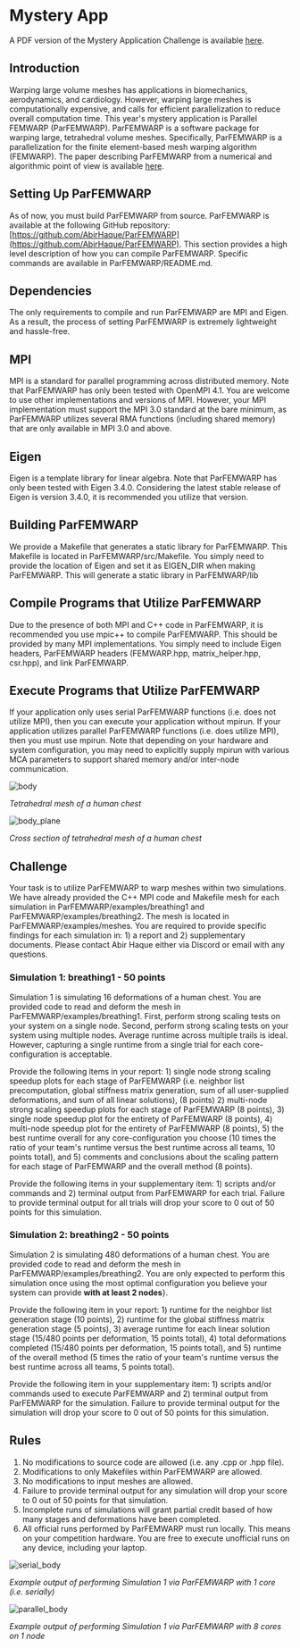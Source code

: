 # Mystery App
A PDF version of the Mystery Application Challenge is available [here](https://drive.google.com/file/d/17zG2p2sK_SLt0TN21CrCSXAeB67YMGdg/view?usp=sharing).

## Introduction
Warping large volume meshes has applications in biomechanics, aerodynamics, and cardiology. However, warping large meshes is computationally expensive, and calls for efficient parallelization to reduce overall computation time. This year's mystery application is Parallel FEMWARP (ParFEMWARP). ParFEMWARP is a software package for warping large, tetrahedral volume meshes. Specifically, ParFEMWARP is a  parallelization for the finite element-based mesh warping algorithm (FEMWARP). The paper describing ParFEMWARP from a numerical and algorithmic point of view is available [here](https://internationalmeshingroundtable.com/assets/papers/2025/1018-compressed.pdf).

## Setting Up ParFEMWARP
As of now, you must build ParFEMWARP from source. ParFEMWARP is available at the following GitHub repository: [https://github.com/AbirHaque/ParFEMWARP](https://github.com/AbirHaque/ParFEMWARP). This section provides a high level description of how you can compile ParFEMWARP. Specific commands are available in ParFEMWARP/README.md.

## Dependencies
The only requirements to compile and run ParFEMWARP are MPI and Eigen. As a result, the process of setting ParFEMWARP is extremely lightweight and hassle-free. 

## MPI
MPI is a standard for parallel programming across distributed memory. Note that ParFEMWARP has only been tested with OpenMPI 4.1. You are welcome to use other implementations and versions of MPI. However, your MPI implementation must support the MPI 3.0 standard at the bare minimum, as ParFEMWARP utilizes several RMA functions (including shared memory) that are only available in MPI 3.0 and above.

## Eigen
Eigen is a template library for linear algebra. Note that ParFEMWARP has only been tested with Eigen 3.4.0. Considering the latest stable release of Eigen is version 3.4.0, it is recommended you utilize that version. 

## Building ParFEMWARP
We provide a Makefile that generates a static library for ParFEMWARP. This Makefile is located in ParFEMWARP/src/Makefile. You simply need to provide the location of Eigen and set it as EIGEN\_DIR when making ParFEMWARP. This will generate a static library in ParFEMWARP/lib

## Compile Programs that Utilize ParFEMWARP
Due to the presence of both MPI and C++ code in ParFEMWARP, it is recommended you use mpic++ to compile ParFEMWARP. This should be provided by many MPI implementations. You simply need to include Eigen headers, ParFEMWARP headers (FEMWARP.hpp, matrix\_helper.hpp, csr.hpp), and link ParFEMWARP. 

## Execute Programs that Utilize ParFEMWARP
If your application only uses serial ParFEMWARP functions (i.e. does not utilize MPI), then you can execute your application without mpirun. If your application utilizes parallel ParFEMWARP functions (i.e. does utilize MPI), then you must use mpirun. Note that depending on your hardware and system configuration, you may need to explicitly supply mpirun with various MCA parameters to support shared memory and/or inter-node communication.

![body](./images/body.png "body.png")

*Tetrahedral mesh of a human chest*

![body_plane](./images/body_plane.png "body_plane.png")

*Cross section of tetrahedral mesh of a human chest*

## Challenge
Your task is to utilize ParFEMWARP to warp meshes within two simulations. We have already provided the C++ MPI code and Makefile mesh for each simulation in ParFEMWARP/examples/breathing1 and ParFEMWARP/examples/breathing2. The mesh is located in ParFEMWARP/examples/meshes. You are required to provide specific findings for each simulation in: 1) a report and 2) supplementary documents. Please contact Abir Haque either via Discord or email with any questions.

### Simulation 1: breathing1 - 50 points
Simulation 1 is simulating 16 deformations of a human chest. You are provided code to read and deform the mesh in ParFEMWARP/examples/breathing1. First, perform strong scaling tests on your system on a single node. Second, perform strong scaling tests on your system using multiple nodes. Average runtime across multiple trails is ideal. However, capturing a single runtime from a single trial for each core-configuration is acceptable.


Provide the following items in your report: 1) single node strong scaling speedup plots for each stage of ParFEMWARP (i.e. neighbor list precomputation, global stiffness matrix generation, sum of all user-supplied deformations, and sum of all linear solutions), (8 points) 2) multi-node strong scaling speedup plots for each stage of ParFEMWARP (8 points), 3) single node speedup plot for the entirety of ParFEMWARP (8 points), 4) multi-node speedup plot for the entirety of ParFEMWARP (8 points), 5) the best runtime overall for any core-configuration you choose (10 times the ratio of your team's runtime versus the best runtime across all teams, 10 points total), and 5) comments and conclusions about the scaling pattern for each stage of ParFEMWARP and the overall method (8 points).

Provide the following items in your supplementary item: 1) scripts and/or commands and 2) terminal output from ParFEMWARP for each trial. Failure to provide terminal output for all trials will drop your score to 0 out of 50 points for this simulation.

### Simulation 2: breathing2 - 50 points
Simulation 2 is simulating 480 deformations of a human chest. You are provided code to read and deform the mesh in ParFEMWARP/examples/breathing2. You are only expected to perform this simulation once using the most optimal configuration you believe your system can provide **with at least 2 nodes**}.

Provide the following item in your report: 1) runtime for the neighbor list generation stage (10 points), 2) runtime for the global stiffness matrix generation stage (5 points), 3) average runtime for each linear solution stage (15/480 points per deformation, 15 points total), 4) total deformations completed (15/480 points per deformation, 15 points total), and 5) runtime of the overall method (5 times the ratio of your team's runtime versus the best runtime across all teams, 5 points total).

Provide the following item in your supplementary item: 1) scripts and/or commands used to execute ParFEMWARP and 2) terminal output from ParFEMWARP for the simulation. Failure to provide terminal output for the simulation will drop your score to 0 out of 50 points for this simulation.

## Rules
1. No modifications to source code are allowed (i.e. any .cpp or .hpp file).
2. Modifications to only Makefiles within ParFEMWARP are allowed.
3. No modifications to input meshes are allowed.
4. Failure to provide terminal output for any simulation will drop your score to 0 out of 50 points for that simulation.
5. Incomplete runs of simulations will grant partial credit based of how many stages and deformations have been completed. 
6. All official runs performed by ParFEMWARP must run locally. This means on your competition hardware. You are free to execute unofficial runs on any device, including your laptop.


![serial_body](./images/serial_body.png "serial_body")

*Example output of performing Simulation 1 via ParFEMWARP with 1 core (i.e. serially)*

![parallel_body](./images/parallel_body.png "parallel_body")

*Example output of performing Simulation 1 via ParFEMWARP with 8 cores on 1 node*
